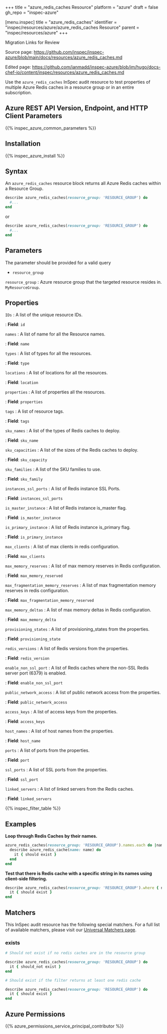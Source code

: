 +++
title = "azure_redis_caches Resource"
platform = "azure"
draft = false
gh_repo = "inspec-azure"

[menu.inspec]
title = "azure_redis_caches"
identifier = "inspec/resources/azure/azure_redis_caches Resource"
parent = "inspec/resources/azure"
+++

<div class="admonition-note">
<p class="admonition-note-title">Migration Links for Review</p>
<div class="admonition-note-text">
<p>Source page: <a href="https://github.com/inspec/inspec-azure/blob/main/docs/resources/azure_redis_caches.md">https://github.com/inspec/inspec-azure/blob/main/docs/resources/azure_redis_caches.md</a></p>
<p>Edited page: <a href="https://github.com/ianmadd/inspec-azure/blob/im/hugo/docs-chef-io/content/inspec/resources/azure_redis_caches.md">https://github.com/ianmadd/inspec-azure/blob/im/hugo/docs-chef-io/content/inspec/resources/azure_redis_caches.md</a></p>
</div>
</div>


Use the `azure_redis_caches` InSpec audit resource to test properties of multiple Azure Redis caches in a resource group or in an entire subscription.

## Azure REST API Version, Endpoint, and HTTP Client Parameters

{{% inspec_azure_common_parameters %}}

## Installation

{{% inspec_azure_install %}}

## Syntax

An `azure_redis_caches` resource block returns all Azure Redis caches within a Resource Group.

```ruby
describe azure_redis_caches(resource_group: 'RESOURCE_GROUP') do
  #...
end
```

or

```ruby
describe azure_redis_caches(resource_group: 'RESOURCE_GROUP') do
  #...
end
```

## Parameters

The parameter should be provided for a valid query

- `resource_group`

`resource_group`
: Azure resource group that the targeted resource resides in. `MyResourceGroup`.

## Properties

`IDs`
: A list of the unique resource IDs.

: **Field**: `id`

`names`
: A list of name for all the Resource names.

: **Field**: `name`

`types`
: A list of types for all the resources.

: **Field**: `type`

`locations`
: A list of locations for all the resources.

: **Field**: `location`

`properties`
: A list of properties all the resources.

: **Field**: `properties`

`tags`
: A list of resource tags.

: **Field**: `tags`

`sku_names`
: A list of the types of Redis caches to deploy.

: **Field**: `sku_name`

`sku_capacities`
: A list of the sizes of the Redis caches to deploy.

: **Field**: `sku_capacity`

`sku_families`
: A list of the SKU families to use.

: **Field**: `sku_family`

`instances_ssl_ports`
: A list of Redis instance SSL Ports.

: **Field**: `instances_ssl_ports`

`is_master_instance`
: A list of Redis instance is_master flag.

: **Field**: `is_master_instance`

`is_primary_instance`
: A list of Redis instance is_primary flag.

: **Field**: `is_primary_instance`

`max_clients`
: A list of max clients in redis configuration.

: **Field**: `max_clients`

`max_memory_reserves`
: A list of max memory reserves in Redis configuration.

: **Field**: `max_memory_reserved`

`max_fragmentation_memory_reserves`
: A list of max fragmentation memory reserves in redis configuration.

: **Field**: `max_fragmentation_memory_reserved`

`max_memory_deltas`
: A list of max memory deltas in Redis configuration.

: **Field**: `max_memory_delta`

`provisioning_states`
: A list of provisioning_states from the properties.

: **Field**: `provisioning_state`

`redis_versions`
: A list of Redis versions from the properties.

: **Field**: `redis_version`

`enable_non_ssl_port`
: A list of Redis caches where the non-SSL Redis server port (6379) is enabled.

: **Field**: `enable_non_ssl_port`

`public_network_access`
: A list of public network access from the properties.

: **Field**: `public_network_access`

`access_keys`
: A list of access keys from the properties.

: **Field**: `access_keys`

`host_names`
: A list of host names from the properties.

: **Field**: `host_name`

`ports`
: A list of ports from the properties.

: **Field**: `port`

`ssl_ports`
: A list of SSL ports from the properties.

: **Field**: `ssl_port`

`linked_servers`
: A list of linked servers from the Redis caches.

: **Field**: `linked_servers`

{{% inspec_filter_table %}}

## Examples

**Loop through Redis Caches by their names.**

```ruby
azure_redis_caches(resource_group: 'RESOURCE_GROUP').names.each do |name|
  describe azure_redis_cache(name: name) do
    it { should exist }
  end
end
```

**Test that there is Redis cache with a specific string in its names using client-side filtering.**

```ruby
describe azure_redis_caches(resource_group: 'RESOURCE_GROUP').where { name.include?('spec-client') } do
  it { should exist }
end
```

## Matchers

This InSpec audit resource has the following special matchers. For a full list of available matchers, please visit our [Universal Matchers page](https://www.inspec.io/docs/reference/matchers/).

### exists

```ruby
# Should not exist if no redis caches are in the resource group

describe azure_redis_caches(resource_group: 'RESOURCE_GROUP') do
  it { should_not exist }
end

# Should exist if the filter returns at least one redis cache

describe azure_redis_caches(resource_group: 'RESOURCE_GROUP') do
  it { should exist }
end
```

## Azure Permissions

{{% azure_permissions_service_principal_contributor %}}
